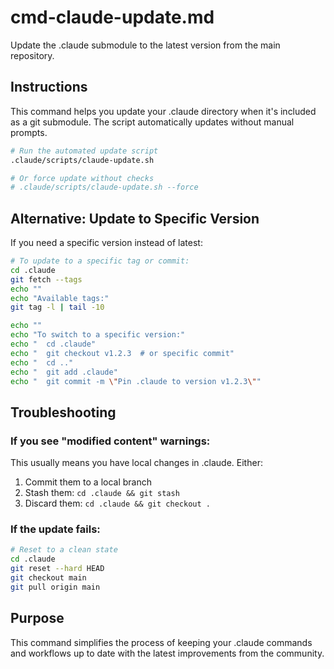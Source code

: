 # cmd-claude-update.md

Update the .claude submodule to the latest version from the main repository.

## Instructions

This command helps you update your .claude directory when it's included as a git submodule. The script automatically updates without manual prompts.

```bash
# Run the automated update script
.claude/scripts/claude-update.sh

# Or force update without checks
# .claude/scripts/claude-update.sh --force
```

## Alternative: Update to Specific Version

If you need a specific version instead of latest:

```bash
# To update to a specific tag or commit:
cd .claude
git fetch --tags
echo ""
echo "Available tags:"
git tag -l | tail -10

echo ""
echo "To switch to a specific version:"
echo "  cd .claude"
echo "  git checkout v1.2.3  # or specific commit"
echo "  cd .."
echo "  git add .claude"
echo "  git commit -m \"Pin .claude to version v1.2.3\""
```

## Troubleshooting

### If you see "modified content" warnings:

This usually means you have local changes in .claude. Either:
1. Commit them to a local branch
2. Stash them: `cd .claude && git stash`
3. Discard them: `cd .claude && git checkout .`

### If the update fails:

```bash
# Reset to a clean state
cd .claude
git reset --hard HEAD
git checkout main
git pull origin main
```

## Purpose

This command simplifies the process of keeping your .claude commands and workflows up to date with the latest improvements from the community.